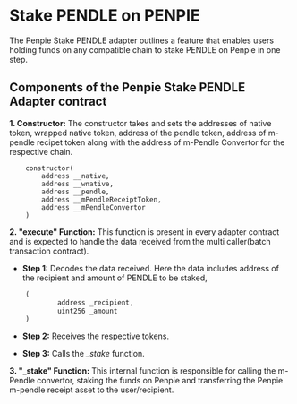# Stake PENDLE on PENPIE

The Penpie Stake PENDLE adapter outlines a feature that enables users holding funds on any compatible chain to stake PENDLE on Penpie in one step.

## Components of the Penpie Stake PENDLE Adapter contract

**1. Constructor:** The constructor takes and sets the addresses of native token, wrapped native token, address of the pendle token, address of m-pendle recipet token along with the address of m-Pendle Convertor for the respective chain.

```solidity
    constructor(
        address __native,
        address __wnative,
        address __pendle,
        address __mPendleReceiptToken,
        address __mPendleConvertor
    )
```

**2. "execute" Function:** This function is present in every adapter contract and is expected to handle the data received from the multi caller(batch transaction contract).

- **Step 1:** Decodes the data received. Here the data includes address of the recipient and amount of PENDLE to be staked, 

```javascript
    (         
            address _recipient, 
            uint256 _amount
    )
```

- **Step 2:** Receives the respective tokens.

- **Step 3:** Calls the *_stake* function.

**3. "_stake" Function:** This internal function is responsible for calling the m-Pendle convertor, staking the funds on Penpie and transferring the Penpie m-pendle receipt asset to the user/recipient.
